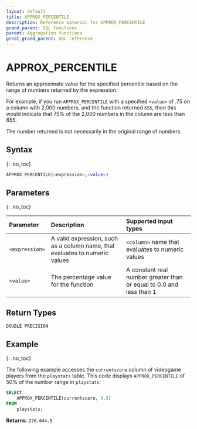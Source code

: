 ```yaml
---
layout: default
title: APPROX_PERCENTILE
description: Reference material for APPROX_PERCENTILE
grand_parent: SQL functions
parent: Aggregation functions
great_grand_parent: SQL reference
---
```


# APPROX\_PERCENTILE

Returns an approximate value for the specified percentile based on the range of numbers returned by the expression.&#x20;

For example, if you run `APPROX_PERCENTILE` with a specified `<value>` of .75 on a column with 2,000 numbers, and the function returned `655`, then this would indicate that 75% of the 2,000 numbers in the column are less than 655.&#x20;

The number returned is not necessarily in the original range of numbers.

## Syntax
{: .no_toc}

```sql
APPROX_PERCENTILE(<expression>,<value>)
```
## Parameters 
{: .no_toc}

| Parameter   | Description                                   | Supported input types | 
| :----------- | :---------------------------------------------------- | :-----------| 
| `<expression>`    | A valid expression, such as a column name, that evaluates to numeric values | `<column>` name that evaluates to numeric values | 
| `<value>` | The percentage value for the function | A constant real number greater than or equal to 0.0 and less than 1 | 

## Return Types 
`DOUBLE PRECISION`

## Example
{: .no_toc}

The following example accesses the `currentscore` column of videogame players from the `playstats` table. This code displays `APPROX_PERCENTILE` of 50% of the number range in `playstats`: &#x20;

```sql
SELECT
	APPROX_PERCENTILE(currentscore, 0.5) 
FROM
    playstats;
```

**Returns**: `276,644.5`


